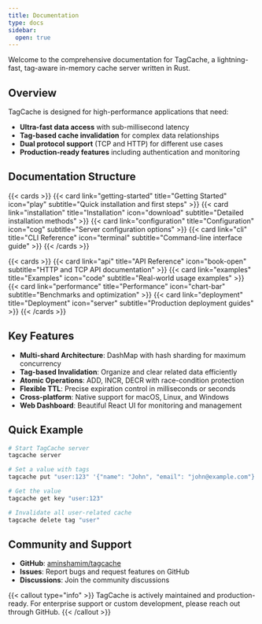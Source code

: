 ```yaml
---
title: Documentation
type: docs
sidebar:
  open: true
---
```


Welcome to the comprehensive documentation for TagCache, a lightning-fast, tag-aware in-memory cache server written in Rust.

## Overview

TagCache is designed for high-performance applications that need:
- **Ultra-fast data access** with sub-millisecond latency
- **Tag-based cache invalidation** for complex data relationships
- **Dual protocol support** (TCP and HTTP) for different use cases
- **Production-ready features** including authentication and monitoring

## Documentation Structure

{{< cards >}}
  {{< card link="getting-started" title="Getting Started" icon="play" subtitle="Quick installation and first steps" >}}
  {{< card link="installation" title="Installation" icon="download" subtitle="Detailed installation methods" >}}
  {{< card link="configuration" title="Configuration" icon="cog" subtitle="Server configuration options" >}}
  {{< card link="cli" title="CLI Reference" icon="terminal" subtitle="Command-line interface guide" >}}
{{< /cards >}}

{{< cards >}}
  {{< card link="api" title="API Reference" icon="book-open" subtitle="HTTP and TCP API documentation" >}}
  {{< card link="examples" title="Examples" icon="code" subtitle="Real-world usage examples" >}}
  {{< card link="performance" title="Performance" icon="chart-bar" subtitle="Benchmarks and optimization" >}}
  {{< card link="deployment" title="Deployment" icon="server" subtitle="Production deployment guides" >}}
{{< /cards >}}

## Key Features

- **Multi-shard Architecture**: DashMap with hash sharding for maximum concurrency
- **Tag-based Invalidation**: Organize and clear related data efficiently
- **Atomic Operations**: ADD, INCR, DECR with race-condition protection
- **Flexible TTL**: Precise expiration control in milliseconds or seconds
- **Cross-platform**: Native support for macOS, Linux, and Windows
- **Web Dashboard**: Beautiful React UI for monitoring and management

## Quick Example

```bash
# Start TagCache server
tagcache server

# Set a value with tags
tagcache put "user:123" '{"name": "John", "email": "john@example.com"}' --tags "user,profile"

# Get the value
tagcache get key "user:123"

# Invalidate all user-related cache
tagcache delete tag "user"
```

## Community and Support

- **GitHub**: [aminshamim/tagcache](https://github.com/aminshamim/tagcache)
- **Issues**: Report bugs and request features on GitHub
- **Discussions**: Join the community discussions

{{< callout type="info" >}}
TagCache is actively maintained and production-ready. For enterprise support or custom development, please reach out through GitHub.
{{< /callout >}}
